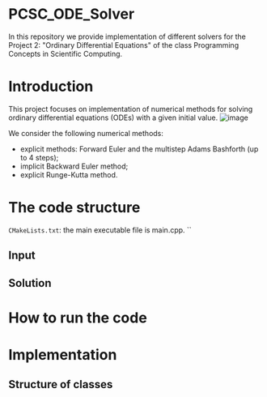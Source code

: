 # PCSC_ODE_Solver
In this repository we provide implementation of different solvers for the Project 2: "Ordinary Differential Equations" of the class Programming Concepts in Scientific Computing. 

# Introduction
This project focuses on implementation of numerical methods for solving ordinary differential equations (ODEs) with a given initial value.
![image](https://user-images.githubusercontent.com/55645580/145479809-428b6218-b284-4324-b807-83d05a58b041.png)

We consider the following numerical methods:
- explicit methods: Forward Euler and the multistep Adams Bashforth (up to 4 steps);
-  implicit Backward Euler method;
-  explicit Runge-Kutta method.


# The code structure
`CMakeLists.txt`: the main executable file is main.cpp.
``
## Input
## Solution
## 
# How to run the code

# Implementation
## Structure of classes 




